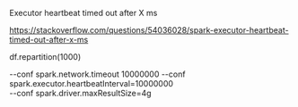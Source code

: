 
Executor heartbeat timed out after X ms

https://stackoverflow.com/questions/54036028/spark-executor-heartbeat-timed-out-after-x-ms

df.repartition(1000)


--conf spark.network.timeout 10000000 
--conf spark.executor.heartbeatInterval=10000000   
--conf spark.driver.maxResultSize=4g 